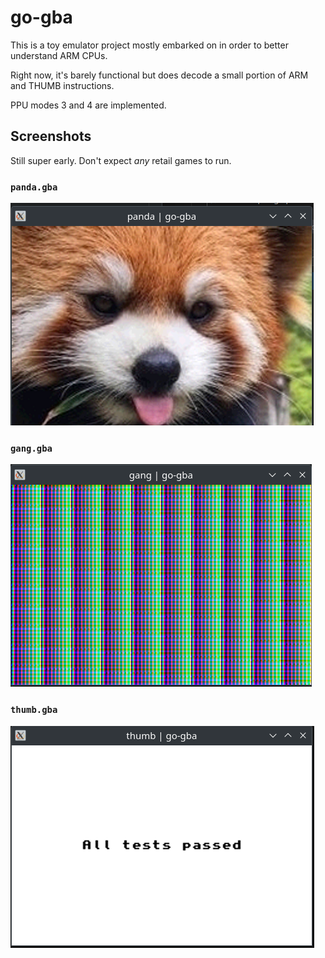 # go-gba

This is a toy emulator project mostly embarked on in order to better understand ARM CPUs.

Right now, it's barely functional but does decode a small portion of ARM and THUMB instructions.

PPU modes 3 and 4 are implemented.

## Screenshots

Still super early. Don't expect _any_ retail games to run.

### `panda.gba`

![panda.gba](_assets/panda.gba.png)

### `gang.gba`

![gang.gba](_assets/gang.gba.png)

### `thumb.gba`

![thumb.gba](_assets/thumb.gba.png)
